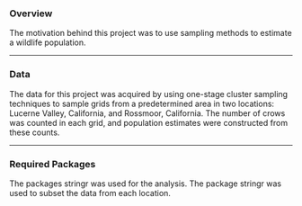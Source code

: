 ### Overview
The motivation behind this project was to use sampling methods to estimate a wildlife population.
___
### Data
The data for this project was acquired by using one-stage cluster sampling techniques to sample grids from a predetermined area in two locations: Lucerne Valley, California, and Rossmoor, California. The number of crows was counted in each grid, and population estimates were constructed from these counts.

___
### Required Packages
The packages stringr was used for the analysis. The package stringr was used to subset the data from each location.